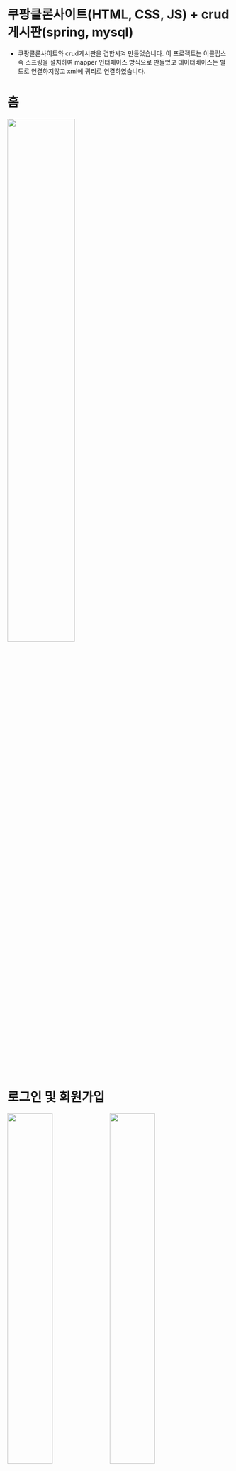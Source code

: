 # 쿠팡클론사이트(HTML, CSS, JS) + crud게시판(spring, mysql)
- 쿠팡클론사이트와 crud게시판을 겹합시켜 만들었습니다.
이 프로젝트는 이클립스 속 스프링을 설치하여 mapper 인터페이스 방식으로 만들었고 데이터베이스는 별도로 연결하지않고 xml에 쿼리로 연결하였습니다.

# 홈
<img src="https://user-images.githubusercontent.com/110903333/212362144-7428467e-dc4e-47ba-92c9-079fbe3554f3.png" width="55%"></img>

# 로그인 및 회원가입
<img src="https://user-images.githubusercontent.com/110903333/212364723-62fc8f86-0c06-4496-8874-d4ac497882ce.png" width="45%"></img>
<img src="https://user-images.githubusercontent.com/110903333/212362771-855fc935-0024-45c2-ab1e-6b4630166377.png" width="45%"></img>

# 회원가입 회원 데이터 Mysql 확인
<img src="https://user-images.githubusercontent.com/110903333/212364806-e41bbff5-9995-4482-b2fa-af70969ebfa9.png" width="40%"></img>
<img src="https://user-images.githubusercontent.com/110903333/212364798-67d04ff1-0080-4d08-bbc0-2fa756bd3077.png" width="50%"></img>

# crud 게시판
<img src="https://user-images.githubusercontent.com/110903333/212365189-845e2b8f-9963-4b58-be2a-92fc08847af1.png" width="20%"></img>
<img src="https://user-images.githubusercontent.com/110903333/212365154-385960a2-5374-40ea-8507-813c68363439.png" width="20%"></img>
<img src="https://user-images.githubusercontent.com/110903333/212365114-a8801320-1688-477e-a32f-b39378bd5401.png" width="20%"></img>
<img src="https://user-images.githubusercontent.com/110903333/212365024-703f94d3-445b-46a5-a908-e57b37280e1f.png" width="20%"></img>

